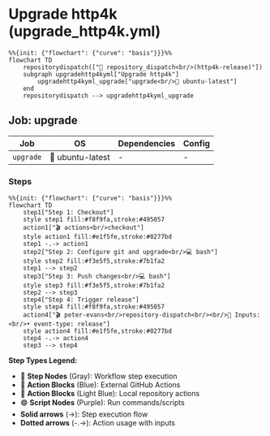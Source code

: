 # Upgrade http4k (upgrade_http4k.yml)

```mermaid
%%{init: {"flowchart": {"curve": "basis"}}}%%
flowchart TD
    repositorydispatch(["🔔 repository_dispatch<br/>(http4k-release)"])
    subgraph upgradehttp4kyml["Upgrade http4k"]
        upgradehttp4kyml_upgrade["upgrade<br/>🐧 ubuntu-latest"]
    end
    repositorydispatch --> upgradehttp4kyml_upgrade
```

## Job: upgrade

| Job | OS | Dependencies | Config |
|-----|----|--------------|---------| 
| `upgrade` | 🐧 ubuntu-latest | - | - |

### Steps

```mermaid
%%{init: {"flowchart": {"curve": "basis"}}}%%
flowchart TD
    step1["Step 1: Checkout"]
    style step1 fill:#f8f9fa,stroke:#495057
    action1["🎬 actions<br/>checkout"]
    style action1 fill:#e1f5fe,stroke:#0277bd
    step1 -.-> action1
    step2["Step 2: Configure git and upgrade<br/>💻 bash"]
    style step2 fill:#f3e5f5,stroke:#7b1fa2
    step1 --> step2
    step3["Step 3: Push changes<br/>💻 bash"]
    style step3 fill:#f3e5f5,stroke:#7b1fa2
    step2 --> step3
    step4["Step 4: Trigger release"]
    style step4 fill:#f8f9fa,stroke:#495057
    action4["🎬 peter-evans<br/>repository-dispatch<br/><br/>📝 Inputs:<br/>• event-type: release"]
    style action4 fill:#e1f5fe,stroke:#0277bd
    step4 -.-> action4
    step3 --> step4
```

**Step Types Legend:**
- 🔘 **Step Nodes** (Gray): Workflow step execution
- 🔵 **Action Blocks** (Blue): External GitHub Actions
- 🔷 **Action Blocks** (Light Blue): Local repository actions
- 🟣 **Script Nodes** (Purple): Run commands/scripts
- **Solid arrows** (→): Step execution flow
- **Dotted arrows** (-.->): Action usage with inputs